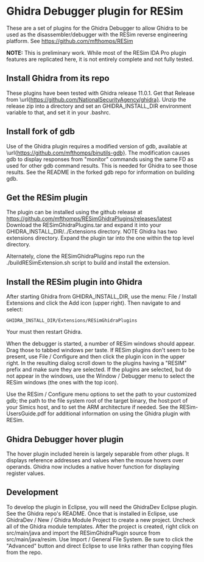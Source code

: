 # Ghidra Debugger plugin for RESim
These are a set of plugins for the Ghidra Debugger to allow Ghidra to be used as the
disassembler/debugger with the RESim reverse engineering platform.
See https://github.com/mfthomps/RESim

**NOTE:** This is preliminary work.  While most of the RESim IDA Pro plugin features 
are replicated here, it is not entirely complete and not fully tested.

## Install Ghidra from its repo
These plugins have been tested with Ghidra release 11.0.1.
Get that Release from \url{https://github.com/NationalSecurityAgency/ghidra}.
Unzip the release zip into a directory and set an GHIDRA\_INSTALL\_DIR environment variable to that,
and set it in your .bashrc.

## Install fork of gdb
Use of the Ghidra plugin requires a modified version of gdb, available at
\url{https://github.com/mfthomps/binutils-gdb}.  The modification causes
gdb to display responses from "monitor" commands using the same FD as used
for other gdb command results.  This is needed for Ghidra to see those results.
See the README in the forked gdb repo for information on building gdb.

## Get the RESim plugin
The plugin can be installed using the github release at
https://github.com/mfthomps/RESimGhidraPlugins/releases/latest
Download the RESimGhidraPlugins.tar and expand it into your 
GHIDRA\_INSTALL\_DIR/../Extensions directory. NOTE Ghidra has
two extensions directory.  Expand the plugin tar into the one
within the top level directory.

Alternately, clone the RESimGhidraPlugins repo 
run the ./buildRESimExtension.sh script to build and install the extension.

## Install the RESim plugin into Ghidra
After starting Ghidra from GHIDRA\_INSTALL\_DIR, use the menu: File / Install Extensions
and click the Add icon (upper right).  Then navigate to and select:

    GHIDRA_INSTALL_DIR/Extensions/RESimGhidraPlugins

Your must then restart Ghidra.

When the debugger is started, a number of RESim windows should appear.  Drag those to tabbed windows 
per taste. If RESim plugins don't seem to be present, use File / Configure and then click the 
plugin icon in the upper right.  In the resulting dialog scroll down to the plugins having
a "RESIM" prefix and make sure they are selected.  If the plugins are selected, but do not appear
in the windows, use the Window / Debugger menu to select the RESim windows (the ones with the top icon).

Use the RESim / Configure menu options to set the path to your customized gdb; the path to 
the file system root of the target binary, the host:port of your Simics host, and to set the ARM architecture if needed.
See the RESim-UsersGuide.pdf for additional information on using the Ghidra plugin with RESim.

## Ghidra Debugger hover plugin
The hover plugin included herein is largely separable from other plugs.  It displays reference addresses and values
when the mouse hovers over operands.   Ghidra now includes a native hover function for displaying register values.

## Development
To develop the plugin in Eclipse, you will need the GhidraDev Eclipse plugin.  See the Ghidra repo's README.  Once
that is installed in Eclipse, use GhidraDev / New / Ghidra Module Project to create a new project.  Uncheck all of the
Ghidra module templates.  After the project is created, right click on src/main/java and import the RESimGhidraPlugin
source from src/main/java/resim.  Use Import / General File System.  Be sure to click the "Advanced" button and direct
Eclipse to use links rather than copying files from the repo.
